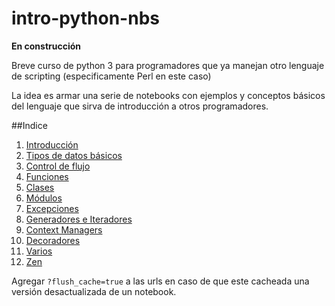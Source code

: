 # intro-python-nbs

**En construcción**

Breve curso de python 3 para programadores que ya manejan otro lenguaje de scripting (especificamente Perl en este caso)

La idea es armar una serie de notebooks con ejemplos y conceptos básicos del lenguaje que sirva de introducción a otros programadores. 

##Indice
1. [Introducción](http://nbviewer.ipython.org/github/naimetti/intro-python-nbs/blob/master/chapters/Intro.ipynb)
1. [Tipos de datos básicos](http://nbviewer.ipython.org/github/naimetti/intro-python-nbs/blob/master/chapters/Variables.ipynb)
1. [Control de flujo](http://nbviewer.ipython.org/github/naimetti/intro-python-nbs/blob/master/chapters/FlowControl.ipynb)
1. [Funciones](http://nbviewer.ipython.org/github/naimetti/intro-python-nbs/blob/master/chapters/Funciones.ipynb)
1. [Clases](http://nbviewer.ipython.org/github/naimetti/intro-python-nbs/blob/master/chapters/Clases.ipynb)
1. [Módulos](http://nbviewer.ipython.org/github/naimetti/intro-python-nbs/blob/master/chapters/Modulos.ipynb)
1. [Excepciones](http://nbviewer.ipython.org/github/naimetti/intro-python-nbs/blob/master/chapters/Excepciones.ipynb)
1. [Generadores e Iteradores](http://nbviewer.ipython.org/github/naimetti/intro-python-nbs/blob/master/chapters/Generators.ipynb)
1. [Context Managers](http://nbviewer.ipython.org/github/naimetti/intro-python-nbs/blob/master/chapters/With.ipynb)
1. [Decoradores](http://nbviewer.ipython.org/github/naimetti/intro-python-nbs/blob/master/chapters/Deco.ipynb)
1. [Varios](http://nbviewer.ipython.org/github/naimetti/intro-python-nbs/blob/master/chapters/Varios.ipynb)
1. [Zen](http://nbviewer.ipython.org/github/naimetti/intro-python-nbs/blob/master/chapters/Zen.ipynb)



Agregar `?flush_cache=true` a las urls en caso de que este cacheada una versión desactualizada de un notebook.

